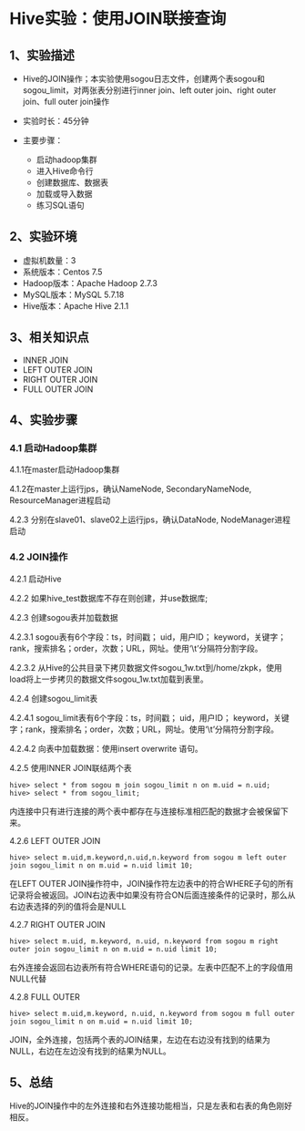 # Hive实验：使用JOIN联接查询
## 1、实验描述

* Hive的JOIN操作；本实验使用sogou日志文件，创建两个表sogou和sogou_limit，对两张表分别进行inner join、left outer join、right outer join、full outer join操作

* 实验时长：45分钟

* 主要步骤：
    * 启动hadoop集群
    * 进入Hive命令行
    * 创建数据库、数据表
    * 加载或导入数据
    * 练习SQL语句

## 2、实验环境

* 虚拟机数量：3
* 系统版本：Centos 7.5
* Hadoop版本：Apache Hadoop 2.7.3
* MySQL版本：MySQL 5.7.18
* Hive版本：Apache Hive 2.1.1

## 3、相关知识点

* INNER JOIN
* LEFT OUTER JOIN
* RIGHT OUTER JOIN
* FULL OUTER JOIN

## 4、实验步骤
### 4.1 启动Hadoop集群

4.1.1在master启动Hadoop集群

4.1.2在master上运行jps，确认NameNode, SecondaryNameNode, ResourceManager进程启动

4.2.3 分别在slave01、slave02上运行jps，确认DataNode, NodeManager进程启动

### 4.2 JOIN操作

4.2.1 启动Hive

4.2.2 如果hive_test数据库不存在则创建，并use数据库;

4.2.3 创建sogou表并加载数据

4.2.3.1 sogou表有6个字段：ts，时间戳； uid，用户ID；
keyword，关键字；rank，搜索排名；order，次数；URL，网址。使用‘\t’分隔符分割字段。

4.2.3.2 从Hive的公共目录下拷贝数据文件sogou_1w.txt到/home/zkpk，使用load将上一步拷贝的数据文件sogou_1w.txt加载到表里。

4.2.4 创建sogou_limit表

4.2.4.1 sogou_limit表有6个字段：ts，时间戳； uid，用户ID；
keyword，关键字；rank，搜索排名；order，次数；URL，网址。使用‘\t’分隔符分割字段。

4.2.4.2 向表中加载数据：使用insert overwrite 语句。

4.2.5 使用INNER JOIN联结两个表

```
hive> select * from sogou m join sogou_limit n on m.uid = n.uid;
hive> select * from sogou_limit;
```

内连接中只有进行连接的两个表中都存在与连接标准相匹配的数据才会被保留下来。

4.2.6 LEFT OUTER JOIN

```
hive> select m.uid,m.keyword,n.uid,n.keyword from sogou m left outer join sogou_limit n on m.uid = n.uid limit 10;
```

在LEFT OUTER JOIN操作符中，JOIN操作符左边表中的符合WHERE子句的所有记录将会被返回。JOIN右边表中如果没有符合ON后面连接条件的记录时，那么从右边表选择的列的值将会是NULL

4.2.7 RIGHT OUTER JOIN

```
hive> select m.uid, m.keyword, n.uid, n.keyword from sogou m right outer join sogou_limit n on m.uid = n.uid limit 10;
```

右外连接会返回右边表所有符合WHERE语句的记录。左表中匹配不上的字段值用NULL代替

4.2.8 FULL OUTER

```
hive> select m.uid,m.keyword, n.uid, n.keyword from sogou m full outer join sogou_limit n on m.uid = n.uid limit 10;
```

JOIN，全外连接，包括两个表的JOIN结果，左边在右边没有找到的结果为NULL，右边在左边没有找到的结果为NULL。

## 5、总结

Hive的JOIN操作中的左外连接和右外连接功能相当，只是左表和右表的角色刚好相反。